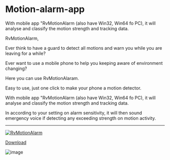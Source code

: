 # Motion-alarm-app
With mobile app "RvMotionAlarm (also have Win32, Win64 fo PC), it will analyse and classify the motion strength and tracking data.

RvMotionAlarm,

Ever think to have a guard to detect all motions and warn you while you are leaving for a while?

Ever want to use a mobile phone to help you keeping aware of environment changing?

Here you can use RvMotionAlaram.

Easy to use, just one click to make your phone a motion detector.

With mobile app "RvMotionAlarm (also have Win32, Win64 fo PC), it will analyse and classify the motion strength and tracking data.

In according to your setting on alarm sensitivity, it will then sound emergency voice if detecting any exceeding strength on motion activity.


--------------------------------------------------------------------------------------------------------

[![RvMotionAlarm](https://cdn.instructables.com/FNB/XZ58/J6QQZ8V8/FNBXZ58J6QQZ8V8.MEDIUM.jpg)](https://youtu.be/CrLgCPle5es?t=0s "RvMotion Alarm") 


[Download](https://www.instructables.com/id/Security-Device-With-Mobile-Phone-and-Arduino/)


![image](https://cdn.instructables.com/F3O/WTYE/J6QQZ8UV/F3OWTYEJ6QQZ8UV.LARGE.jpg)

